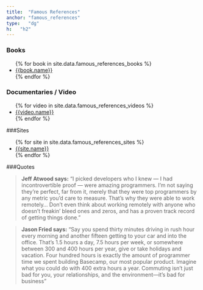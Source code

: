 ```yaml
---
title:  "Famous References"
anchor: "famous_references"
type:   "dg"
h:   "h2"
---
```


### Books
<ul class="list-group row list-rw famousReferences">
    {% for book in site.data.famous_references_books %}
        <li class="list-group-item col-xs-12 col-md-3 text-center">
            <a href="{{book.url}}" target="_blank">{{book.name}}</a>
        </li>          
    {% endfor %}      
</ul>

### Documentaries / Video
<ul class="list-group row list-rw famousReferences">
    {% for video in site.data.famous_references_videos %}
        <li class="list-group-item col-xs-12 col-md-3 text-center">
            <a href="{{video.url}}" target="_blank">{{video.name}}</a>
        </li>          
    {% endfor %}      
</ul>

###Sites
<ul class="list-group row list-rw famousReferences">
    {% for site in site.data.famous_references_sites %}
        <li class="list-group-item col-xs-12 col-md-3 text-center">
            <a href="{{site.url}}" target="_blank">{{site.name}}</a>
        </li>          
    {% endfor %}      
</ul>

###Quotes
> __Jeff Atwood says:__ “I picked developers who I knew — I had incontrovertible proof — were amazing programmers. 
I’m not saying they’re perfect, far from it, merely that they were top programmers by any metric you’d care to 
measure. That’s why they were able to work remotely… 
Don’t even think about working remotely with anyone who doesn’t freakin’ bleed ones and zeros, and has a proven 
track record of getting things done.”


> __Jason Fried says:__ “Say you spend thirty minutes driving in rush hour every morning and another fifteen getting 
to your car and into the office. That’s 1.5 hours a day, 7.5 hours per week, or somewhere between 300 and 400 hours 
per year, give or take holidays and vacation. Four hundred hours is exactly the amount of programmer time we spent 
building Basecamp, our most popular product. Imagine what you could do with 400 extra hours a year. Commuting isn’t 
just bad for you, your relationships, and the environment—it’s bad for business” 